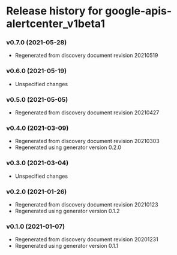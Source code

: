 # Release history for google-apis-alertcenter_v1beta1

### v0.7.0 (2021-05-28)

* Regenerated from discovery document revision 20210519

### v0.6.0 (2021-05-19)

* Unspecified changes

### v0.5.0 (2021-05-05)

* Regenerated from discovery document revision 20210427

### v0.4.0 (2021-03-09)

* Regenerated from discovery document revision 20210303
* Regenerated using generator version 0.2.0

### v0.3.0 (2021-03-04)

* Unspecified changes

### v0.2.0 (2021-01-26)

* Regenerated from discovery document revision 20210123
* Regenerated using generator version 0.1.2

### v0.1.0 (2021-01-07)

* Regenerated from discovery document revision 20201231
* Regenerated using generator version 0.1.1

